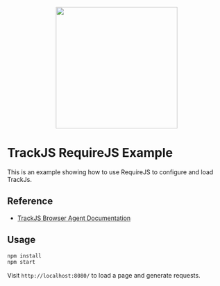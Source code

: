 <p align="center">
  <a href="https://trackjs.com/" target="_blank" align="center">
    <img src="https://trackjs.com/assets/external/github_readme.svg" width="280">
  </a>
  <br />
</p>

# TrackJS RequireJS Example

This is an example showing how to use RequireJS to configure and load TrackJs.

## Reference

- [TrackJS Browser Agent Documentation](https://docs.trackjs.com/browser-agent/installation/)

## Usage

```bash
npm install
npm start
```

Visit `http://localhost:8080/` to load a page and generate requests.

